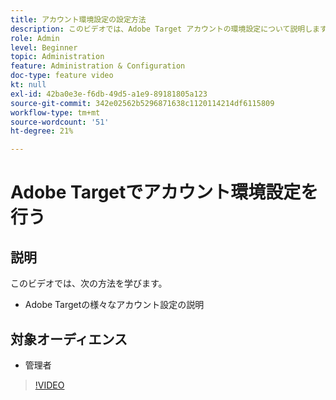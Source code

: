 ```yaml
---
title: アカウント環境設定の設定方法
description: このビデオでは、Adobe Target アカウントの環境設定について説明します。 様々な設定がAdobe Targetに与える影響の例については、このビデオをご覧ください。
role: Admin
level: Beginner
topic: Administration
feature: Administration & Configuration
doc-type: feature video
kt: null
exl-id: 42ba0e3e-f6db-49d5-a1e9-89181805a123
source-git-commit: 342e02562b5296871638c1120114214df6115809
workflow-type: tm+mt
source-wordcount: '51'
ht-degree: 21%

---
```


# Adobe Targetでアカウント環境設定を行う

## 説明

このビデオでは、次の方法を学びます。

* Adobe Targetの様々なアカウント設定の説明

## 対象オーディエンス

* 管理者

>[!VIDEO](https://video.tv.adobe.com/v/17379/?quality=12)
